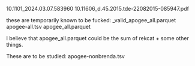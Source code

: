 10.1101_2024.03.07.583960
10.11606_d.45.2015.tde-22082015-085947.pdf

these are temporarily known to be fucked:
_valid_apogee_all.parquet
apogee-all.tsv
apogee_all.parquet

I believe that apogee_all.parquet could be the sum of rekcat + some other things.

These are to be studied:
apogee-nonbrenda.tsv